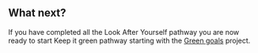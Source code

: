 ## What next?

If you have completed all the Look After Yourself pathway you are now ready to start Keep it green pathway starting with the [Green goals](https://learning-admin.raspberrypi.org/en/projects/project-name-here) project.
